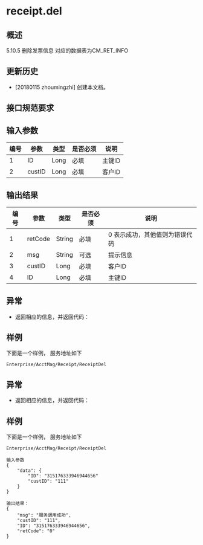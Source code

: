 # receipt.del

## 概述

5.10.5 删除发票信息
对应的数据表为CM_RET_INFO

## 更新历史

 - [20180115 zhoumingzhi] 创建本文档。

## 接口规范要求

## 输入参数

| 编号 | 参数 | 类型 | 是否必须 |说明 |
| ---- | ---- | ---- | ---- | ---- |
|1|ID|Long|必填|主键ID|
|2|custID|Long|必填|客户ID|

## 输出结果

| 编号 | 参数 | 类型 | 是否必须 |说明 |
| ---- | ---- | ---- | ---- | ---- |
|1|retCode|String|必填|0 表示成功，其他值则为错误代码|
|2|msg|String|可选|提示信息|
|3|custID|Long|必填|客户ID|
|4|ID|Long|必填|主键ID|


## 异常
 * 返回相应的信息，并返回代码：
 
## 样例

下面是一个样例，
服务地址如下
```
Enterprise/AcctMag/Receipt/ReceiptDel

```


## 异常
 * 返回相应的信息，并返回代码：
 
## 样例

下面是一个样例，
服务地址如下
```
Enterprise/AcctMag/Receipt/ReceiptDel

```

```
输入参数
{
	"data": {
		"ID": "315176333946944656"
		"custID": "111"
	}
}

输出结果：
{
	"msg": "服务调用成功",
	"custID": "111",
	"ID": "315176333946944656",
	"retCode": "0"
}
```